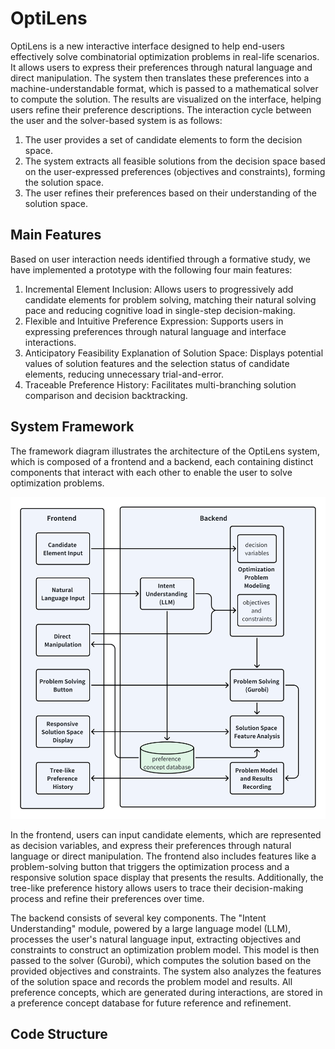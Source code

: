 # OptiLens
OptiLens is a new interactive interface designed to help end-users effectively solve combinatorial optimization problems in real-life scenarios. It allows users to express their preferences through natural language and direct manipulation. The system then translates these preferences into a machine-understandable format, which is passed to a mathematical solver to compute the solution. The results are visualized on the interface, helping users refine their preference descriptions. The interaction cycle between the user and the solver-based system is as follows:
1. The user provides a set of candidate elements to form the decision space.
2. The system extracts all feasible solutions from the decision space based on the user-expressed preferences (objectives and constraints), forming the solution space.
3. The user refines their preferences based on their understanding of the solution space.



## Main Features 
Based on user interaction needs identified through a formative study, we have implemented a prototype with the following four main features:
1. Incremental Element Inclusion: Allows users to progressively add candidate elements for problem solving, matching their natural solving pace and reducing cognitive load in single-step decision-making.
2. Flexible and Intuitive Preference Expression: Supports users in expressing preferences through natural language and interface interactions.
3. Anticipatory Feasibility Explanation of Solution Space: Displays potential values of solution features and the selection status of candidate elements, reducing unnecessary trial-and-error.
4. Traceable Preference History: Facilitates multi-branching solution comparison and decision backtracking.

## System Framework
The framework diagram illustrates the architecture of the OptiLens system, which is composed of a frontend and a backend, each containing distinct components that interact with each other to enable the user to solve optimization problems.

![](assets/framework.png)

In the frontend, users can input candidate elements, which are represented as decision variables, and express their preferences through natural language or direct manipulation. The frontend also includes features like a problem-solving button that triggers the optimization process and a responsive solution space display that presents the results. Additionally, the tree-like preference history allows users to trace their decision-making process and refine their preferences over time.

The backend consists of several key components. The "Intent Understanding" module, powered by a large language model (LLM), processes the user's natural language input, extracting objectives and constraints to construct an optimization problem model. This model is then passed to the solver (Gurobi), which computes the solution based on the provided objectives and constraints. The system also analyzes the features of the solution space and records the problem model and results. All preference concepts, which are generated during interactions, are stored in a preference concept database for future reference and refinement.



## Code Structure

